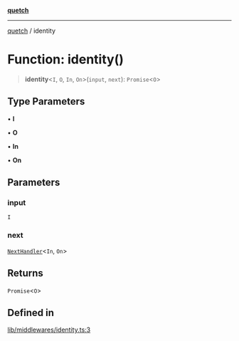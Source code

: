[**quetch**](../README.md)

***

[quetch](../README.md) / identity

# Function: identity()

> **identity**\<`I`, `O`, `In`, `On`\>(`input`, `next`): `Promise`\<`O`\>

## Type Parameters

• **I**

• **O**

• **In**

• **On**

## Parameters

### input

`I`

### next

[`NextHandler`](../type-aliases/NextHandler.md)\<`In`, `On`\>

## Returns

`Promise`\<`O`\>

## Defined in

[lib/middlewares/identity.ts:3](https://github.com/nevoland/quetch/blob/74684cd5cd1bd7a08980d4ce305ecc4be0c3e8b8/lib/middlewares/identity.ts#L3)
